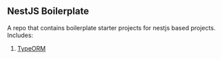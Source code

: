 ## NestJS Boilerplate

A repo that contains boilerplate starter projects for nestjs based projects. Includes:

1. [TypeORM](/typeorm/)
